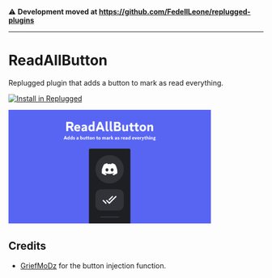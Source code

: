 :warning: **Development moved at https://github.com/FedeIlLeone/replugged-plugins**

---

# ReadAllButton

Replugged plugin that adds a button to mark as read everything.

[![Install in Replugged](https://img.shields.io/badge/-Install%20in%20Replugged-blue?style=for-the-badge&logo=none)](https://replugged.dev/install?identifier=dev.fedeilleone.ReadAllButton)

<img src="assets/preview.gif" width="400">

## Credits

- [GriefMoDz](https://github.com/griefmodz) for the button injection function.
